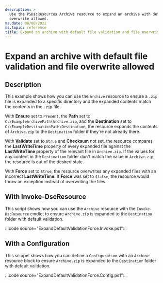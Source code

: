 ```yaml
---
description: >
  Use the PSDscResources Archive resource to expand an archive with default file validation and file
  overwrite allowed.
ms.date: 08/08/2022
ms.topic: reference
title: Expand an archive with default file validation and file overwrite allowed
---
```


# Expand an archive with default file validation and file overwrite allowed

## Description

This example shows how you can use the `Archive` resource to ensure a `.zip` file is expanded to a
specific directory and the expanded contents match the contents in the `.zip` file.

With **Ensure** set to `Present`, the **Path** set to `C:\ExampleArchivePath\Archive.zip`, and the
**Destination** set to `C:\ExampleDestinationPath\Destination`, the resource expands the contents of
`Archive.zip` to the `Destination` folder if they're not already there.

With **Validate** set to `$true` and **Checksum** not set, the resource compares the
**LastWriteTime** property of every expanded file against the **LastWriteTime** property of the
relevant file in `Archive.zip`. If the values for any content in the `Destination` folder don't
match the value in `Archive.zip`, the resource is out of the desired state.

With **Force** set to `$true`, the resource overwrites any expanded files with an incorrect
**LastWriteTime**. If **Force** was set to `$false`, the resource would throw an exception instead
of overwriting the files.

## With Invoke-DscResource

This script shows how you can use the `Archive` resource with the `Invoke-DscResource` cmdlet to
ensure `Archive.zip` is expanded to the `Destination` folder with default validation.

:::code source="ExpandDefaultValidationForce.Invoke.ps1":::

## With a Configuration

This snippet shows how you can define a `Configuration` with an `Archive` resource block to ensure
`Archive.zip` is expanded to the `Destination` folder with default validation.

:::code source="ExpandDefaultValidationForce.Config.ps1":::
